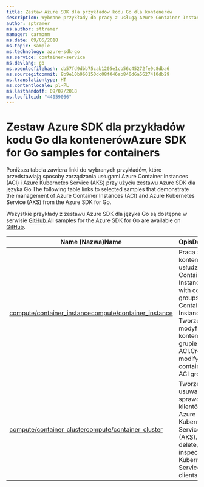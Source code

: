 ```yaml
---
title: Zestaw Azure SDK dla przykładów kodu Go dla kontenerów
description: Wybrane przykłady do pracy z usługą Azure Container Instances i Azure Kubernetes Service z zestawu Azure SDK dla języka Go.
author: sptramer
ms.author: sttramer
manager: carmonm
ms.date: 09/05/2018
ms.topic: sample
ms.technology: azure-sdk-go
ms.service: container-service
ms.devlang: go
ms.openlocfilehash: cb57fd9dbb75cab1205e1cb56c45272fe9c8dba6
ms.sourcegitcommit: 8b9e10b960150dc08f046ab840d6a5627410db29
ms.translationtype: HT
ms.contentlocale: pl-PL
ms.lasthandoff: 09/07/2018
ms.locfileid: "44059066"
---
```

# <a name="azure-sdk-for-go-samples-for-containers"></a><span data-ttu-id="816c5-103">Zestaw Azure SDK dla przykładów kodu Go dla kontenerów</span><span class="sxs-lookup"><span data-stu-id="816c5-103">Azure SDK for Go samples for containers</span></span>

<span data-ttu-id="816c5-104">Poniższa tabela zawiera linki do wybranych przykładów, które przedstawiają sposoby zarządzania usługami Azure Container Instances (ACI) i Azure Kubernetes Service (AKS) przy użyciu zestawu Azure SDK dla języka Go.</span><span class="sxs-lookup"><span data-stu-id="816c5-104">The following table links to selected samples that demonstrate the management of Azure Container Instances (ACI) and Azure Kubernetes Service (AKS) from the Azure SDK for Go.</span></span>

<span data-ttu-id="816c5-105">Wszystkie przykłady z zestawu Azure SDK dla języka Go są dostępne w serwisie [GitHub](https://github.com/Azure-Samples/azure-sdk-for-go-samples).</span><span class="sxs-lookup"><span data-stu-id="816c5-105">All samples for the Azure SDK for Go are available on [GitHub](https://github.com/Azure-Samples/azure-sdk-for-go-samples).</span></span>

| <span data-ttu-id="816c5-106">Name (Nazwa)</span><span class="sxs-lookup"><span data-stu-id="816c5-106">Name</span></span> | <span data-ttu-id="816c5-107">Opis</span><span class="sxs-lookup"><span data-stu-id="816c5-107">Description</span></span> |
|------|-------------|
| [<span data-ttu-id="816c5-108">compute/container_instance</span><span class="sxs-lookup"><span data-stu-id="816c5-108">compute/container_instance</span></span>](https://github.com/Azure-Samples/azure-sdk-for-go-samples/blob/master/compute/container_instance.go) | <span data-ttu-id="816c5-109">Praca z grupami kontenerów w usłudze Azure Container Instances.</span><span class="sxs-lookup"><span data-stu-id="816c5-109">Work with container groups in Azure Container Instances.</span></span> <span data-ttu-id="816c5-110">Tworzenie i modyfikowanie kontenerów w grupie usługi ACI.</span><span class="sxs-lookup"><span data-stu-id="816c5-110">Create and modify containers in an ACI group.</span></span> |
| [<span data-ttu-id="816c5-111">compute/container_cluster</span><span class="sxs-lookup"><span data-stu-id="816c5-111">compute/container_cluster</span></span>](https://github.com/Azure-Samples/azure-sdk-for-go-samples/blob/master/compute/container_cluster.go) | <span data-ttu-id="816c5-112">Tworzenie, usuwanie i sprawdzanie klientów usługi Azure Kubernetes Service (AKS).</span><span class="sxs-lookup"><span data-stu-id="816c5-112">Create, delete, and inspect Azure Kubernetes Service (AKS) clients.</span></span> |

